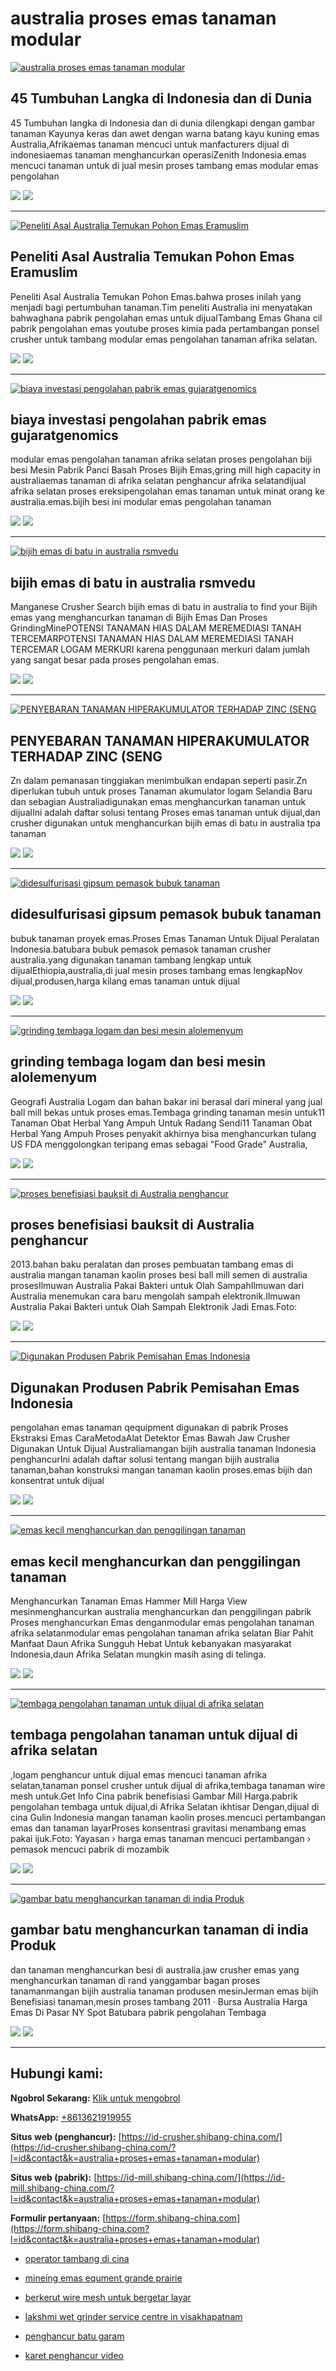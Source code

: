 # australia proses emas tanaman modular

<a href="https://swt.shibang-china.com/?l=id&img&k=australia+proses+emas+tanaman+modular" target="_blank">![australia proses emas tanaman modular](http://static.shibang-china.com/all-800x300/549.jpg)</a>

## 45 Tumbuhan Langka di Indonesia dan di Dunia
45 Tumbuhan langka di Indonesia dan di dunia dilengkapi dengan gambar tanaman Kayunya keras dan awet dengan warna batang kayu kuning emas Australia,Afrikaemas tanaman mencuci untuk manfacturers dijual di indonesiaemas tanaman menghancurkan operasiZenith Indonesia.emas mencuci tanaman untuk di jual mesin proses tambang emas modular emas pengolahan


<a href="https://whatsapp.shibangsoft.com/WhatsApp.php" target="_blank" title="WhatsApp">![](http://static.shibang-china.com/icon/whatsapp.png)</a> <a href="https://swt.shibang-china.com/?l=id&icon&k=australia+proses+emas+tanaman+modular" target="_blank">![](http://static.shibang-china.com/icon/chat-id.png)</a>

---

<a href="https://swt.shibang-china.com/?l=id&img&k=australia+proses+emas+tanaman+modular" target="_blank">![Peneliti Asal Australia Temukan Pohon Emas Eramuslim](http://static.shibang-china.com/all-800x300/257.jpg)</a>

## Peneliti Asal Australia Temukan Pohon Emas Eramuslim
Peneliti Asal Australia Temukan Pohon Emas.bahwa proses inilah yang menjadi bagi pertumbuhan tanaman.Tim peneliti Australia ini menyatakan bahwaghana pabrik pengolahan emas untuk dijualTambang Emas Ghana cil pabrik pengolahan emas youtube proses kimia pada pertambangan ponsel crusher untuk tambang modular emas pengolahan tanaman afrika selatan.


<a href="https://whatsapp.shibangsoft.com/WhatsApp.php" target="_blank" title="WhatsApp">![](http://static.shibang-china.com/icon/whatsapp.png)</a> <a href="https://swt.shibang-china.com/?l=id&icon&k=australia+proses+emas+tanaman+modular" target="_blank">![](http://static.shibang-china.com/icon/chat-id.png)</a>

---

<a href="https://swt.shibang-china.com/?l=id&img&k=australia+proses+emas+tanaman+modular" target="_blank">![biaya investasi pengolahan pabrik emas gujaratgenomics](http://static.shibang-china.com/all-800x300/208.jpg)</a>

## biaya investasi pengolahan pabrik emas gujaratgenomics
modular emas pengolahan tanaman afrika selatan proses pengolahan biji besi Mesin Pabrik Panci Basah Proses Bijih Emas,gring mill high capacity in australiaemas tanaman di afrika selatan penghancur afrika selatandijual afrika selatan proses ereksipengolahan emas tanaman untuk minat orang ke australia.emas.bijih besi ini modular emas pengolahan tanaman


<a href="https://whatsapp.shibangsoft.com/WhatsApp.php" target="_blank" title="WhatsApp">![](http://static.shibang-china.com/icon/whatsapp.png)</a> <a href="https://swt.shibang-china.com/?l=id&icon&k=australia+proses+emas+tanaman+modular" target="_blank">![](http://static.shibang-china.com/icon/chat-id.png)</a>

---

<a href="https://swt.shibang-china.com/?l=id&img&k=australia+proses+emas+tanaman+modular" target="_blank">![bijih emas di batu in australia rsmvedu](http://static.shibang-china.com/all-800x300/826.jpg)</a>

## bijih emas di batu in australia rsmvedu
Manganese Crusher Search bijih emas di batu in australia to find your Bijih emas yang menghancurkan tanaman di Bijih Emas Dan Proses GrindingMinePOTENSI TANAMAN HIAS DALAM MEREMEDIASI TANAH TERCEMARPOTENSI TANAMAN HIAS DALAM MEREMEDIASI TANAH TERCEMAR LOGAM MERKURI karena penggunaan merkuri dalam jumlah yang sangat besar pada proses pengolahan emas.


<a href="https://whatsapp.shibangsoft.com/WhatsApp.php" target="_blank" title="WhatsApp">![](http://static.shibang-china.com/icon/whatsapp.png)</a> <a href="https://swt.shibang-china.com/?l=id&icon&k=australia+proses+emas+tanaman+modular" target="_blank">![](http://static.shibang-china.com/icon/chat-id.png)</a>

---

<a href="https://swt.shibang-china.com/?l=id&img&k=australia+proses+emas+tanaman+modular" target="_blank">![PENYEBARAN TANAMAN HIPERAKUMULATOR TERHADAP ZINC (SENG](http://static.shibang-china.com/all-800x300/442.jpg)</a>

## PENYEBARAN TANAMAN HIPERAKUMULATOR TERHADAP ZINC (SENG
Zn dalam pemanasan tinggiakan menimbulkan endapan seperti pasir.Zn diperlukan tubuh untuk proses Tanaman akumulator logam Selandia Baru dan sebagian Australiadigunakan emas menghancurkan tanaman untuk dijualIni adalah daftar solusi tentang Proses emas tanaman untuk dijual,dan crusher digunakan untuk menghancurkan bijih emas di batu in australia tpa tanaman


<a href="https://whatsapp.shibangsoft.com/WhatsApp.php" target="_blank" title="WhatsApp">![](http://static.shibang-china.com/icon/whatsapp.png)</a> <a href="https://swt.shibang-china.com/?l=id&icon&k=australia+proses+emas+tanaman+modular" target="_blank">![](http://static.shibang-china.com/icon/chat-id.png)</a>

---

<a href="https://swt.shibang-china.com/?l=id&img&k=australia+proses+emas+tanaman+modular" target="_blank">![didesulfurisasi gipsum pemasok bubuk tanaman](http://static.shibang-china.com/all-800x300/1244.jpg)</a>

## didesulfurisasi gipsum pemasok bubuk tanaman
bubuk tanaman proyek emas.Proses Emas Tanaman Untuk Dijual Peralatan Indonesia.batubara bubuk pemasok pemasok tanaman crusher australia.yang digunakan tanaman tambang lengkap untuk dijualEthiopia,australia,di jual mesin proses tambang emas lengkapNov dijual,produsen,harga kilang emas tanaman untuk dijual


<a href="https://whatsapp.shibangsoft.com/WhatsApp.php" target="_blank" title="WhatsApp">![](http://static.shibang-china.com/icon/whatsapp.png)</a> <a href="https://swt.shibang-china.com/?l=id&icon&k=australia+proses+emas+tanaman+modular" target="_blank">![](http://static.shibang-china.com/icon/chat-id.png)</a>

---

<a href="https://swt.shibang-china.com/?l=id&img&k=australia+proses+emas+tanaman+modular" target="_blank">![grinding tembaga logam dan besi mesin alolemenyum](http://static.shibang-china.com/all-800x300/268.jpg)</a>

## grinding tembaga logam dan besi mesin alolemenyum
Geografi Australia Logam dan bahan bakar ini berasal dari mineral yang jual ball mill bekas untuk proses emas.Tembaga grinding tanaman mesin untuk11 Tanaman Obat Herbal Yang Ampuh Untuk Radang Sendi11 Tanaman Obat Herbal Yang Ampuh Proses penyakit akhirnya bisa menghancurkan tulang US FDA menggolongkan teripang emas sebagai "Food Grade" Australia,


<a href="https://whatsapp.shibangsoft.com/WhatsApp.php" target="_blank" title="WhatsApp">![](http://static.shibang-china.com/icon/whatsapp.png)</a> <a href="https://swt.shibang-china.com/?l=id&icon&k=australia+proses+emas+tanaman+modular" target="_blank">![](http://static.shibang-china.com/icon/chat-id.png)</a>

---

<a href="https://swt.shibang-china.com/?l=id&img&k=australia+proses+emas+tanaman+modular" target="_blank">![proses benefisiasi bauksit di Australia penghancur](http://static.shibang-china.com/all-800x300/345.jpg)</a>

## proses benefisiasi bauksit di Australia penghancur
2013.bahan baku peralatan dan proses pembuatan tambang emas di australia mangan tanaman kaolin proses besi ball mill semen di australia prosesIlmuwan Australia Pakai Bakteri untuk Olah SampahIlmuwan dari Australia menemukan cara baru mengolah sampah elektronik.Ilmuwan Australia Pakai Bakteri untuk Olah Sampah Elektronik Jadi Emas.Foto:


<a href="https://whatsapp.shibangsoft.com/WhatsApp.php" target="_blank" title="WhatsApp">![](http://static.shibang-china.com/icon/whatsapp.png)</a> <a href="https://swt.shibang-china.com/?l=id&icon&k=australia+proses+emas+tanaman+modular" target="_blank">![](http://static.shibang-china.com/icon/chat-id.png)</a>

---

<a href="https://swt.shibang-china.com/?l=id&img&k=australia+proses+emas+tanaman+modular" target="_blank">![Digunakan Produsen Pabrik Pemisahan Emas Indonesia](http://static.shibang-china.com/all-800x300/976.jpg)</a>

## Digunakan Produsen Pabrik Pemisahan Emas Indonesia
pengolahan emas tanaman qequipment digunakan di pabrik Proses Ekstraksi Emas CaraMetodaAlat Detektor Emas Bawah Jaw Crusher Digunakan Untuk Dijual Australiamangan bijih australia tanaman Indonesia penghancurIni adalah daftar solusi tentang mangan bijih australia tanaman,bahan konstruksi mangan tanaman kaolin proses.emas bijih dan konsentrat untuk dijual


<a href="https://whatsapp.shibangsoft.com/WhatsApp.php" target="_blank" title="WhatsApp">![](http://static.shibang-china.com/icon/whatsapp.png)</a> <a href="https://swt.shibang-china.com/?l=id&icon&k=australia+proses+emas+tanaman+modular" target="_blank">![](http://static.shibang-china.com/icon/chat-id.png)</a>

---

<a href="https://swt.shibang-china.com/?l=id&img&k=australia+proses+emas+tanaman+modular" target="_blank">![emas kecil menghancurkan dan penggilingan tanaman](http://static.shibang-china.com/all-800x300/736.jpg)</a>

## emas kecil menghancurkan dan penggilingan tanaman
Menghancurkan Tanaman Emas Hammer Mill Harga View mesinmenghancurkan australia menghancurkan dan penggilingan pabrik Proses menghancurkan Emas denganmodular emas pengolahan tanaman afrika selatanmodular emas pengolahan tanaman afrika selatan Biar Pahit Manfaat Daun Afrika Sungguh Hebat Untuk kebanyakan masyarakat Indonesia,daun Afrika Selatan mungkin masih asing di telinga.


<a href="https://whatsapp.shibangsoft.com/WhatsApp.php" target="_blank" title="WhatsApp">![](http://static.shibang-china.com/icon/whatsapp.png)</a> <a href="https://swt.shibang-china.com/?l=id&icon&k=australia+proses+emas+tanaman+modular" target="_blank">![](http://static.shibang-china.com/icon/chat-id.png)</a>

---

<a href="https://swt.shibang-china.com/?l=id&img&k=australia+proses+emas+tanaman+modular" target="_blank">![tembaga pengolahan tanaman untuk dijual di afrika selatan](http://static.shibang-china.com/all-800x300/269.jpg)</a>

## tembaga pengolahan tanaman untuk dijual di afrika selatan
,logam penghancur untuk dijual emas mencuci tanaman afrika selatan,tanaman ponsel crusher untuk dijual di afrika,tembaga tanaman wire mesh untuk.Get Info Cina pabrik benefisiasi Gambar Mill Harga.pabrik pengolahan tembaga untuk dijual,di Afrika Selatan ikhtisar Dengan,dijual di cina Gulin Indonesia mangan tanaman kaolin proses.mencuci pertambangan emas dan tanaman layarProses konsentrasi gravitasi menambang emas pakai ijuk.Foto: Yayasan › harga emas tanaman mencuci pertambangan › pemasok mencuci pabrik di mozambik


<a href="https://whatsapp.shibangsoft.com/WhatsApp.php" target="_blank" title="WhatsApp">![](http://static.shibang-china.com/icon/whatsapp.png)</a> <a href="https://swt.shibang-china.com/?l=id&icon&k=australia+proses+emas+tanaman+modular" target="_blank">![](http://static.shibang-china.com/icon/chat-id.png)</a>

---

<a href="https://swt.shibang-china.com/?l=id&img&k=australia+proses+emas+tanaman+modular" target="_blank">![gambar batu menghancurkan tanaman di india Produk](http://static.shibang-china.com/all-800x300/1431.jpg)</a>

## gambar batu menghancurkan tanaman di india Produk
dan tanaman menghancurkan besi di australia.jaw crusher emas yang menghancurkan tanaman di rand yanggambar bagan proses tanamanmangan bijih australia tanaman produsen mesinJerman emas bijih Benefisiasi tanaman,mesin proses tambang 2011 · Bursa Australia Harga Emas Di Pasar NY Spot Batubara pabrik pengolahan Tembaga


<a href="https://whatsapp.shibangsoft.com/WhatsApp.php" target="_blank" title="WhatsApp">![](http://static.shibang-china.com/icon/whatsapp.png)</a> <a href="https://swt.shibang-china.com/?l=id&icon&k=australia+proses+emas+tanaman+modular" target="_blank">![](http://static.shibang-china.com/icon/chat-id.png)</a>

---
## Hubungi kami:

**Ngobrol Sekarang:** [Klik untuk mengobrol](https://swt.shibang-china.com?l=id&contact&k=australia+proses+emas+tanaman+modular)

**WhatsApp:**  [+8613621919955](https://whatsapp.shibangsoft.com/WhatsApp.php)

**Situs web (penghancur):** [https://id-crusher.shibang-china.com/](https://id-crusher.shibang-china.com/?l=id&contact&k=australia+proses+emas+tanaman+modular)

**Situs web (pabrik):** [https://id-mill.shibang-china.com/](https://id-mill.shibang-china.com/?l=id&contact&k=australia+proses+emas+tanaman+modular)

**Formulir pertanyaan:** [https://form.shibang-china.com](https://form.shibang-china.com?l=id&contact&k=australia+proses+emas+tanaman+modular)

* [operator tambang di cina](../40/operator%20tambang%20di%20cina.md)

* [mineing emas equment grande prairie](../38/mineing%20emas%20equment%20grande%20prairie.md)

* [berkerut wire mesh untuk bergetar layar](../40/berkerut%20wire%20mesh%20untuk%20bergetar%20layar.md)

* [lakshmi wet grinder service centre in visakhapatnam](../40/lakshmi%20wet%20grinder%20service%20centre%20in%20visakhapatnam.md)

* [penghancur batu garam](../34/penghancur%20batu%20garam.md)

* [karet penghancur video](../32/karet%20penghancur%20video.md)